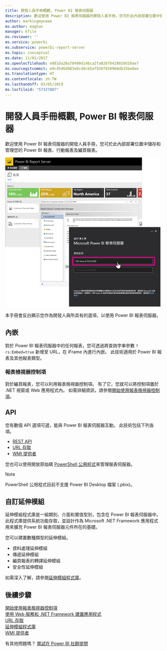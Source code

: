 ```yaml
---
title: 開發人員手冊概觀, Power BI 報表伺服器
description: 歡迎使用 Power BI 報表伺服器的開發人員手冊，您可於此內部部署位置中儲存和管理您的 Power BI 報表、行動報表及編頁報表。
author: markingmyname
ms.author: maghan
manager: kfile
ms.reviewer: ''
ms.service: powerbi
ms.subservice: powerbi-report-server
ms.topic: conceptual
ms.date: 11/01/2017
ms.openlocfilehash: e981da28a70490d14bca2fa026f6428020d10ae7
ms.sourcegitcommit: e9c45d6d983e8cd4cb5af938f838968db35be0ee
ms.translationtype: HT
ms.contentlocale: zh-TW
ms.lasthandoff: 03/05/2019
ms.locfileid: "57327887"
---
```

# <a name="developer-handbook-overview-power-bi-report-server"></a>開發人員手冊概觀, Power BI 報表伺服器

歡迎使用 Power BI 報表伺服器的開發人員手冊，您可於此內部部署位置中儲存和管理您的 Power BI 報表、行動報表及編頁報表。

![系統管理員手冊](media/developer-handbook-overview/admin-handbook.png)

本手冊會反白顯示您作為開發人員所具有的選項，以使用 Power BI 報表伺服器。

## <a name="embedding"></a>內嵌

對於 Power BI 報表伺服器中的任何報表，您可透過將查詢字串參數 `?rs:Embed=true` 新增至 URL，在 iFrame 內進行內嵌。 此技術適用於 Power BI 報表及其他報表類型。

### <a name="report-viewer-control"></a>報表檢視器控制項

對於編頁報表，您可以利用報表檢視器控制項。 有了它，您就可以將控制項置於 .NET 視窗或 Web 應用程式內。 如需詳細資訊，請參閱[開始使用報表檢視器控制項](https://docs.microsoft.com/sql/reporting-services/application-integration/integrating-reporting-services-using-reportviewer-controls-get-started)。

## <a name="apis"></a>API

您有數個 API 選項可選，能與 Power BI 報表伺服器互動。 此技術包括下列各項。

* [REST API](rest-api.md)
* [URL 存取](https://docs.microsoft.com/sql/reporting-services/url-access-ssrs)
* [WMI 提供者](https://docs.microsoft.com/sql/reporting-services/wmi-provider-library-reference/reporting-services-wmi-provider-library-reference-ssrs)

您也可以使用開放原始碼 [PowerShell 公用程式](https://github.com/Microsoft/ReportingServicesTools)來管理報表伺服器。

> [!NOTE]
> PowerShell 公用程式目前不支援 Power BI Desktop 檔案 (.pbix)。

## <a name="custom-extensions"></a>自訂延伸模組

延伸模組程式庫是一組類別、介面和實值型別，包含在 Power BI 報表伺服器中。 此程式庫提供系統功能存取，並設計作為 Microsoft .NET Framework 應用程式用來擴充 Power BI 報表伺服器元件所在的基礎。

您可以建置數種類型的延伸模組。

* 資料處理延伸模組
* 傳遞延伸模組
* 編頁報表的轉譯延伸模組
* 安全性延伸模組

如需深入了解，請參閱[延伸模組程式庫](https://docs.microsoft.com/sql/reporting-services/extensions/reporting-services-extension-library)。

## <a name="next-steps"></a>後續步驟

[開始使用報表檢視器控制項](https://docs.microsoft.com/sql/reporting-services/application-integration/integrating-reporting-services-using-reportviewer-controls-get-started)  
[使用 Web 服務和 .NET Framework 建置應用程式](https://docs.microsoft.com/sql/reporting-services/report-server-web-service/net-framework/building-applications-using-the-web-service-and-the-net-framework)  
[URL 存取](https://docs.microsoft.com/sql/reporting-services/url-access-ssrs)  
[ 延伸模組程式庫](https://docs.microsoft.com/sql/reporting-services/extensions/reporting-services-extension-library)  
[WMI 提供者](https://docs.microsoft.com/sql/reporting-services/wmi-provider-library-reference/reporting-services-wmi-provider-library-reference-ssrs)

有其他問題嗎？ [嘗試在 Power BI 社群提問](https://community.powerbi.com/)